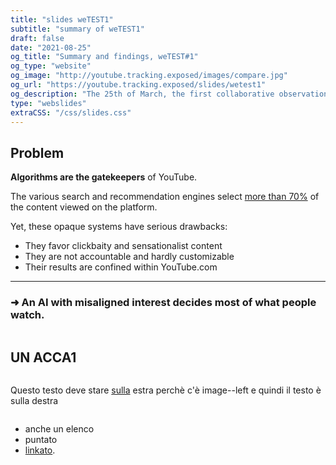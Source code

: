 ```yaml
---
title: "slides weTEST1"
subtitle: "summary of weTEST1"
draft: false
date: "2021-08-25"
og_title: "Summary and findings, weTEST#1"
og_type: "website"
og_image: "http://youtube.tracking.exposed/images/compare.jpg" 
og_url: "https://youtube.tracking.exposed/slides/wetest1"
og_description: "The 25th of March, the first collaborative observation of Youtube personalization algorithm regardless of Covid-19"
type: "webslides"
extraCSS: "/css/slides.css"
---
```


<section class="ytbackground">

# Problem

**Algorithms are the gatekeepers** of YouTube.

The various search and recommendation engines select [more than 70%](https://www.journalism.org/wp-content/uploads/sites/8/2020/09/Many-Americans-Get-News-on-YouTube-Where-News-Organizations-and-Independent-Producers-Thrive-Side-by-Side.pdf) of the content viewed on the platform.

Yet, these opaque systems have serious drawbacks:
* They favor clickbaity and sensationalist content
* They are not accountable and hardly customizable
* Their results are confined within YouTube.com
- - -
### ➜ An AI with misaligned interest decides most of what people watch.

</section><section>

<div class="grid">
<div class="column">

# UN ACCA1

</div><div class="column">

Questo testo deve stare [sulla](/) estra perchè c'è image--left e quindi il testo è sulla destra

</div><div class="column">

* anche un elenco
* puntato
* [linkato](/).

</div>
</div>
</section>

<script>
  removeHeaderFooter(1500)

  $(document).ready(function() {
      let visibleFooter = false;
      /* if the mouse goes out, for four second leave the bar */
      $(document).mouseleave(function() {
        $('header').fadeIn(300);
        window.setTimeout(function() {
          $('header').fadeOut(300);
        }, 4000);
      });
      $("#final-slide").on('mousemove', function() {
        visibileFooter = !visibleFooter && restoreHeaderFooter(800);
      });
    }
  );
</script>